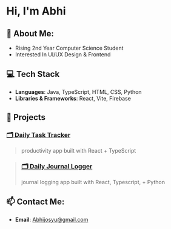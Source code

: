 # Hi, I'm Abhi 


## 🎯 About Me:

- Rising 2nd Year Computer Science Student
- Interested In UI/UX Design & Frontend 

## 💻 Tech Stack
- **Languages**: Java, TypeScript, HTML, CSS, Python
- **Libraries & Frameworks**: React, Vite, Firebase


## 📌 Projects
### [🗂️ Daily Task Tracker](https://github.com/abhijosyu/daily-tracker-project)
> productivity app built with React + TypeScript

> ### [🗂️ Daily Journal Logger](https://github.com/abhijosyu/journal-tracker)
> journal logging app built with React, Typescript, + Python

  
## 📫 Contact Me:

- **Email**: Abhijosyu@gmail.com
  
